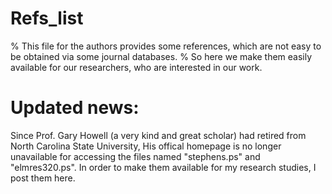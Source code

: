 # Refs_list
% This file for the authors provides some references, which are not easy to be obtained via some journal databases. 
% So here we make them easily available for our researchers, who are interested in our work.

# Updated news:
Since Prof. Gary Howell (a very kind and great scholar) had retired from North Carolina State University, His offical 
homepage is no longer unavailable for accessing the files named "stephens.ps" and "elmres320.ps". In order to make 
them available for my research studies, I post them here.

